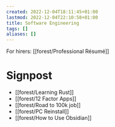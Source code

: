 ```yaml
---
created: 2022-12-04T18:11:45+01:00
lastmod: 2022-12-04T22:10:58+01:00
title: Software Engineering
tags: []
aliases: []
---
```

For hirers: [[forest/Professional Résumé]]
# Signpost
- [[forest/Learning Rust]]
- [[forest/12 Factor Apps]]
- [[forest/Road to 100k job]]
- [[forest/PC Reinstall]]
- [[forest/How to Use Obsidian]]
